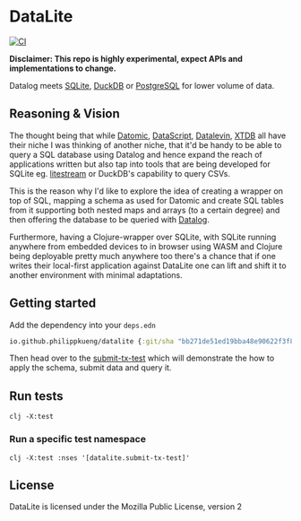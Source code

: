 # DataLite

[![CI](https://github.com/philippkueng/datalite/actions/workflows/main.yml/badge.svg)](https://github.com/philippkueng/datalite/actions/workflows/main.yml)

**Disclaimer: This repo is highly experimental, expect APIs and implementations to change.**

Datalog meets [SQLite](https://www.sqlite.org/index.html), [DuckDB](https://duckdb.org/) or [PostgreSQL](https://www.postgresql.org/) for lower volume of data.

## Reasoning & Vision

The thought being that while [Datomic](https://www.datomic.com/), [DataScript](https://github.com/tonsky/datascript), [Datalevin](https://github.com/juji-io/datalevin), [XTDB](https://xtdb.com/) all have their niche I was thinking of another niche, that it'd be handy to be able to query a SQL database using Datalog and hence expand the reach of applications written but also tap into tools that are being developed for SQLite eg. [litestream](https://litestream.io) or DuckDB's capability to query CSVs. 

This is the reason why I'd like to explore the idea of creating a wrapper on top of SQL, mapping a schema as used for Datomic and create SQL tables from it supporting both nested maps and arrays (to a certain degree) and then offering the database to be queried with [Datalog](https://datomic.learn-some.com/).

Furthermore, having a Clojure-wrapper over SQLite, with SQLite running anywhere from embedded devices to in browser using WASM and Clojure being deployable pretty much anywhere too there's a chance that if one writes their local-first application against DataLite one can lift and shift it to another environment with minimal adaptations.

## Getting started

Add the dependency into your `deps.edn`

```clojure
io.github.philippkueng/datalite {:git/sha "bb271de51ed19bba48e90622f3f8b1d6b5be588c"}
```

Then head over to the [submit-tx-test](test/datalite/submit_tx_test.clj) which will demonstrate the how to apply the schema, submit data and query it.

## Run tests

```
clj -X:test
```

### Run a specific test namespace

```
clj -X:test :nses '[datalite.submit-tx-test]'
```

## License

DataLite is licensed under the Mozilla Public License, version 2

